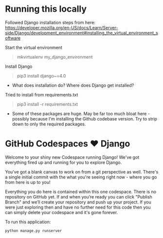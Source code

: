 # Running this locally

Followed Django installation steps from here: https://developer.mozilla.org/en-US/docs/Learn/Server-side/Django/development_environment#installing_the_virtual_environment_software

Start the virtual environment

> mkvirtualenv my_django_environment

Install Django

> pip3 install django~=4.0

* What does installation do? Where does Django get installed?

Tried to install from requirements.txt

> pip3 install -r requirements.txt

* Some of these packages are huge. May be far too much bloat here - possibly because I'm installing the Github codebase version. Try to strip down to only the required packages.

# GitHub Codespaces ♥️ Django

Welcome to your shiny new Codespace running Django! We've got everything fired up and running for you to explore Django.

You've got a blank canvas to work on from a git perspective as well. There's a single initial commit with the what you're seeing right now - where you go from here is up to you!

Everything you do here is contained within this one codespace. There is no repository on GitHub yet. If and when you’re ready you can click "Publish Branch" and we’ll create your repository and push up your project. If you were just exploring then and have no further need for this code then you can simply delete your codespace and it's gone forever.

To run this application:

```python
python manage.py runserver
```
